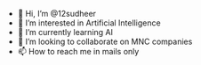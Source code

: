 - 👋 Hi, I’m @12sudheer
- 👀 I’m interested in Artificial Intelligence 
- 🌱 I’m currently learning AI
- 💞️ I’m looking to collaborate on MNC companies
- 📫 How to reach me in mails only

<!---
12sudheer/12sudheer is a ✨ special ✨ repository because its `README.md` (this file) appears on your GitHub profile.
You can click the Preview link to take a look at your changes.
--->
